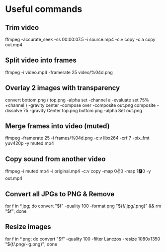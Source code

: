 # Useful commands

## Trim video
ffmpeg -accurate_seek -ss 00:00:07.5 -i source.mp4 -c:v copy -c:a copy out.mp4  

## Split video into frames
ffmpeg -i video.mp4 -framerate 25 video/%04d.png

## Overlay 2 images with transparency
convert bottom.png \( top.png -alpha set -channel a -evaluate set 75% +channel \) -gravity center -compose over -composite out.png
composite -dissolve 75 -gravity Center top.png bottom.png -alpha Set out.png

## Merge frames into video (muted)
ffmpeg -framerate 25 -i frames/%04d.png -c:v libx264 -crf 7 -pix_fmt yuv420p -y muted.mp4

## Copy sound from another video
ffmpeg -i muted.mp4 -i original.mp4 -c:v copy -map 0:v:0 -map 1:a:0 -y out.mp4

## Convert all JPGs to PNG & Remove
for f in *.jpg; do convert "$f" -quality 100 -format png "${f/.jpg/.png}" && rm "$f"; done

## Resize images
for f in *.png; do convert "$f" -quality 100 -filter Lanczos -resize 1080x1350 "${f/.png/-lg.png}"; done